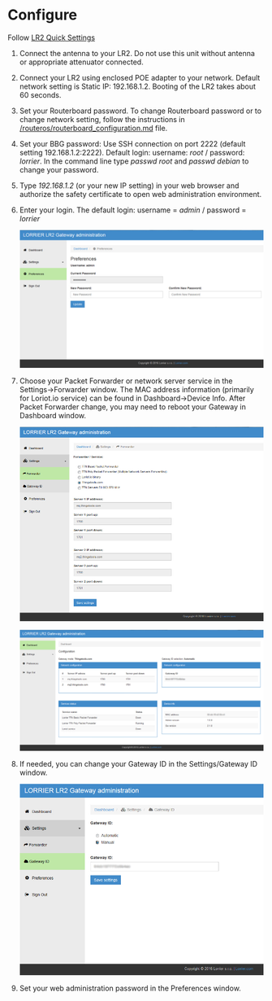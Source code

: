 # Configure

Follow [LR2 Quick Settings](https://github.com/lorriercom/lorrier-lr2/blob/master/LR2_Quick_Settings.md)

1.  Connect the antenna to your LR2. Do not use this unit without antenna or
    appropriate attenuator connected.

2.  Connect your LR2 using enclosed POE adapter to your network. Default network
    setting is Static IP: 192.168.1.2. Booting of the LR2 takes about 60
    seconds.

3.  Set your Routerboard password. To change Routerboard password or to change
    network setting, follow the instructions in
    [/routeros/routerboard\_configuration.md](https://github.com/lorriercom/lorrier-lr2/blob/master/routeros/routerboard_configuration.md)
    file.

4.  Set your BBG password: Use SSH connection on port 2222 (default setting
    192.168.1.2:2222). Default login: username: *root* / password: *lorrier*. In
    the command line type *passwd root* and *passwd debian* to change your
    password.

5.  Type *192.168.1.2* (or your new IP setting) in your web browser and
    authorize the safety certificate to open web administration environment.

6.  Enter your login. The default login: username = *admin* / password =
    *lorrier*
    
    ![alt text](password.jpg)

7.  Choose your Packet Forwarder or network server service in the
    Settings-\>Forwarder window. The MAC address information (primarily for
    Loriot.io service) can be found in Dashboard-\>Device Info. After Packet
    Forwarder change, you may need to reboot your Gateway in Dashboard window.
    
    ![alt text](forwarder.jpg)
    
    ![alt text](dashboard.jpg)

8.  If needed, you can change your Gateway ID in the Settings/Gateway ID window.

    ![alt text](id.jpg)

9.  Set your web administration password in the Preferences window.
